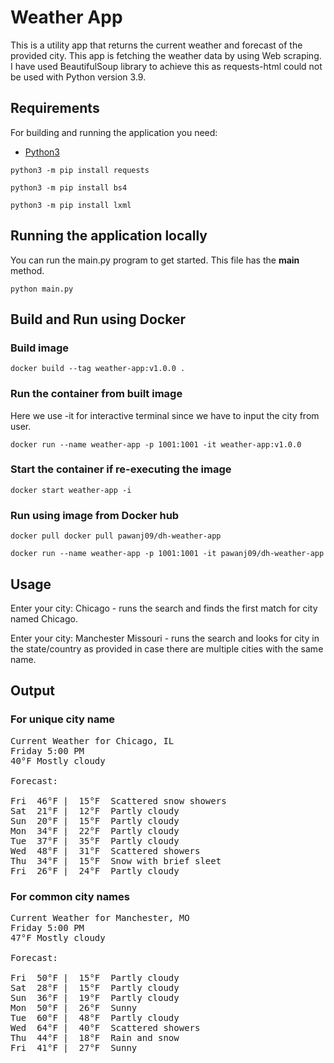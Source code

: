 # Weather App

This is a utility app that returns the current weather and forecast of the provided city. 
This app is fetching the weather data by using Web scraping. I have used BeautifulSoup library to 
achieve this as requests-html could not be used with Python version 3.9.

## Requirements

For building and running the application you need:

- [Python3](https://www.python.org/downloads/)

```shell
python3 -m pip install requests

python3 -m pip install bs4

python3 -m pip install lxml
```

## Running the application locally

You can run the main.py program to get started. This file has the __main__ method.

```shell
python main.py
```

## Build and Run using Docker

### Build image

```shell
docker build --tag weather-app:v1.0.0 .
```

### Run the container from built image

Here we use -it for interactive terminal since we have to input the city from user.

```shell
docker run --name weather-app -p 1001:1001 -it weather-app:v1.0.0
```

### Start the container if re-executing the image

```shell
docker start weather-app -i
```

### Run using image from Docker hub

```shell
docker pull docker pull pawanj09/dh-weather-app

docker run --name weather-app -p 1001:1001 -it pawanj09/dh-weather-app
```

## Usage

Enter your city: Chicago - runs the search and finds the first match for city named Chicago.

Enter your city: Manchester Missouri - runs the search and looks for city in the state/country as 
provided in case there are multiple cities with the same name.

## Output

### For unique city name

<pre>
Current Weather for Chicago, IL
Friday 5:00 PM
40°F Mostly cloudy

Forecast:

Fri  46°F |  15°F  Scattered snow showers 
Sat  21°F |  12°F  Partly cloudy 
Sun  20°F |  15°F  Partly cloudy 
Mon  34°F |  22°F  Partly cloudy 
Tue  37°F |  35°F  Partly cloudy 
Wed  48°F |  31°F  Scattered showers 
Thu  34°F |  15°F  Snow with brief sleet 
Fri  26°F |  24°F  Partly cloudy
</pre>

### For common city names

<pre>
Current Weather for Manchester, MO
Friday 5:00 PM
47°F Mostly cloudy

Forecast:

Fri  50°F |  15°F  Partly cloudy
Sat  28°F |  15°F  Partly cloudy 
Sun  36°F |  19°F  Partly cloudy 
Mon  50°F |  26°F  Sunny 
Tue  60°F |  48°F  Partly cloudy 
Wed  64°F |  40°F  Scattered showers 
Thu  44°F |  18°F  Rain and snow 
Fri  41°F |  27°F  Sunny
</pre>
